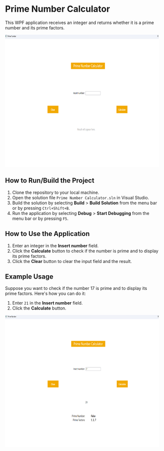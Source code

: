 # Prime Number Calculator

This WPF application receives an integer and returns whether it is a prime number and its prime factors.
<p align="center">
  <img src="https://github.com/dufellipeR/prime/blob/master/imgs/main.png?raw=true" alt="Main window" width="768" height="432">
</p>

## How to Run/Build the Project

1. Clone the repository to your local machine.
2. Open the solution file `Prime Number Calculator.sln` in Visual Studio.
3. Build the solution by selecting **Build** > **Build Solution** from the menu bar or by pressing `Ctrl+Shift+B`.
4. Run the application by selecting **Debug** > **Start Debugging** from the menu bar or by pressing `F5`.

## How to Use the Application

1. Enter an integer in the **Insert number** field.
2. Click the **Calculate** button to check if the number is prime and to display its prime factors.
3. Click the **Clear** button to clear the input field and the result.

## Example Usage

Suppose you want to check if the number 17 is prime and to display its prime factors. Here's how you can do it:

1. Enter `21` in the **Insert number** field.
2. Click the **Calculate** button.

<p align="center">
  <img src="https://github.com/dufellipeR/prime/blob/master/imgs/result.png?raw=true" alt="result window" width="768" height="432">
</p>
